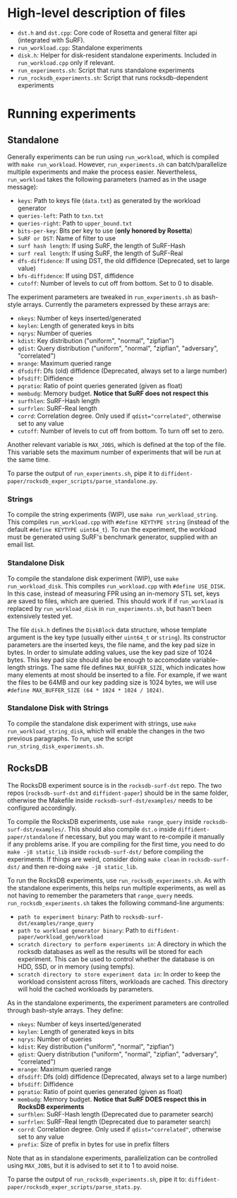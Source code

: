 # High-level description of files

* `dst.h` and `dst.cpp`: Core code of Rosetta and general filter api (integrated with SuRF).
* `run_workload.cpp`: Standalone experiments
* `disk.h`: Helper for disk-resident standalone experiments. Included in `run_workload.cpp` only if relevant.
* `run_experiments.sh`: Script that runs standalone experiments
* `run_rocksdb_experiments.sh`: Script that runs rocksdb-dependent experiments

# Running experiments

## Standalone

Generally experiments can be run using `run_workload`, which is compiled
with `make run_workload`. However, `run_experiments.sh` can
batch/parallelize multiple experiments and make the process easier.
Nevertheless, `run_workload` takes the following parameters (named as in the
usage message):

* `keys`: Path to keys file (`data.txt`) as generated by the workload generator
* `queries-left`: Path to `txn.txt`
* `queries-right`: Path to `upper_bound.txt`
* `bits-per-key`: Bits per key to use (**only honored by Rosetta**)
* `SuRF or DST`: Name of filter to use
* `surf hash length`: If using SuRF, the length of SuRF-Hash
* `surf real length`: If using SuRF, the length of SuRF-Real
* `dfs-diffidence`: If using DST, the old diffidence (Deprecated, set to large value)
* `bfs-diffidence`: If using DST, diffidence
* `cutoff`: Number of levels to cut off from bottom. Set to 0 to disable.

The experiment parameters are tweaked in `run_experiments.sh` as bash-style
arrays. Currently the parameters expressed by these arrays are:

* `nkeys`: Number of keys inserted/generated
* `keylen`: Length of generated keys in bits
* `nqrys`: Number of queries
* `kdist`: Key distribution ("uniform", "normal", "zipfian")
* `qdist`: Query distribution ("uniform", "normal", "zipfian", "adversary", "correlated")
* `mrange`: Maximum queried range
* `dfsdiff`: Dfs (old) diffidence (Deprecated, always set to a large number)
* `bfsdiff`: Diffidence
* `pqratio`: Ratio of point queries generated (given as float)
* `membudg`: Memory budget. **Notice that SuRF does not respect this**
* `surfhlen`: SuRF-Hash length
* `surfrlen`: SuRF-Real length
* `corrd`: Correlation degree. Only used if `qdist="correlated"`, otherwise set to any value
* `cutoff`: Number of levels to cut off from bottom. To turn off set to zero.

Another relevant variable is `MAX_JOBS`, which is defined at the top of the
file. This variable sets the maximum number of experiments that will be run at
the same time.

To parse the output of `run_experiments.sh`, pipe it to
`diffident-paper/rocksdb_exper_scripts/parse_standalone.py`.

### Strings

To compile the string experiments (WIP), use `make run_workload_string`. This
compiles `run_workload.cpp` with `#define KEYTYPE string` (instead of the
default `#define KEYTYPE uint64_t`). To run the experiment, the workload must
be generated using SuRF's benchmark generator, supplied with an email list.

### Standalone Disk

To compile the standalone disk experiment (WIP), use `make run_workload_disk`.
This compiles `run_workload.cpp` with `#define USE_DISK`. In this case, instead
of measuring FPR using an in-memory STL set, keys are saved to files, which are
queried. This should work if if `run_workload` is replaced by
`run_workload_disk` in `run_experiments.sh`, but hasn't been extensively tested
yet.

The file `disk.h` defines the `DiskBlock` data structure, whose template
argument is the key type (usually either `uint64_t` or `string`). Its
constructor parameters are the inserted keys, the file name, and the key pad
size in bytes. In order to simulate adding values, use the key pad size of 1024
bytes. This key pad size should also be enough to accomodate variable-length
strings. The same file defines `MAX_BUFFER_SIZE`, which indicates how many
elements at most should be inserted to a file. For example, if we want the
files to be 64MB and our key padding size is 1024 bytes, we will use `#define
MAX_BUFFER_SIZE (64 * 1024 * 1024 / 1024)`.

### Standalone Disk with Strings

To compile the standalone disk experiment with strings, use `make
run_workload_string_disk`, which will enable the changes in the two previous
paragraphs. To run, use the script `run_string_disk_experiments.sh`.

## RocksDB

The RocksDB experiment source is in the `rocksdb-surf-dst` repo. The two repos
(`rocksdb-surf-dst` and `diffident-paper`) should be in the same folder,
otherwise the Makefile inside `rocksdb-surf-dst/examples/` needs to be
configured accordingly.

To compile the RocksDB experiments, use `make range_query` inside
`rocksdb-surf-dst/examples/`. This should also compile `dst.o` inside
`diffident-paper/standalone` if necessary, but you may want to re-compile it
manually if any problems arise. If you are compiling for the first time, you
need to do `make -j8 static_lib` inside `rocksdb-surf-dst/` before compiling
the experiments. If things are weird, consider doing `make clean` in
`rocksdb-surf-dst/` and then re-doing `make -j8 static_lib`.

To run the RocksDB experiments, use `run_rocksdb_experiments.sh`. As with the
standalone experiments, this helps run multiple experiments, as well as not
having to remember the parameters that `range_query` needs.
`run_rocksdb_experiments.sh` takes the following command-line arguments:

* `path to experiment binary`: Path to `rocksdb-surf-dst/examples/range_query`
* `path to workload generator binary`: Path to `diffident-paper/workload_gen/workload`
* `scratch directory to perform experiments in`: A directory in which the rocksdb databases as well as the results will be stored for each experiment. This can be used to control whether the database is on HDD, SSD, or in memory (using tempfs).
* `scratch directory to store experiment data in`: In order to keep the workload consistent across filters, workloads are cached. This directory will hold the cached workloads by parameters.

As in the standalone experiments, the experiment parameters are controlled through bash-style arrays. They define:

* `nkeys`: Number of keys inserted/generated
* `keylen`: Length of generated keys in bits
* `nqrys`: Number of queries
* `kdist`: Key distribution ("uniform", "normal", "zipfian")
* `qdist`: Query distribution ("uniform", "normal", "zipfian", "adversary", "correlated")
* `mrange`: Maximum queried range
* `dfsdiff`: Dfs (old) diffidence (Deprecated, always set to a large number)
* `bfsdiff`: Diffidence
* `pqratio`: Ratio of point queries generated (given as float)
* `membudg`: Memory budget. **Notice that SuRF DOES respect this in RocksDB experiments**
* `surfhlen`: SuRF-Hash length (Deprecated due to parameter search)
* `surfrlen`: SuRF-Real length (Deprecated due to parameter search)
* `corrd`: Correlation degree. Only used if `qdist="correlated"`, otherwise set to any value
* `prefix`: Size of prefix in bytes for use in prefix filters

Note that as in standalone experiments, parallelization can be controlled using
`MAX_JOBS`, but it is advised to set it to 1 to avoid noise.

To parse the output of `run_rocksdb_experiments.sh`, pipe it to:
`diffident-paper/rocksdb_exper_scripts/parse_stats.py`.
